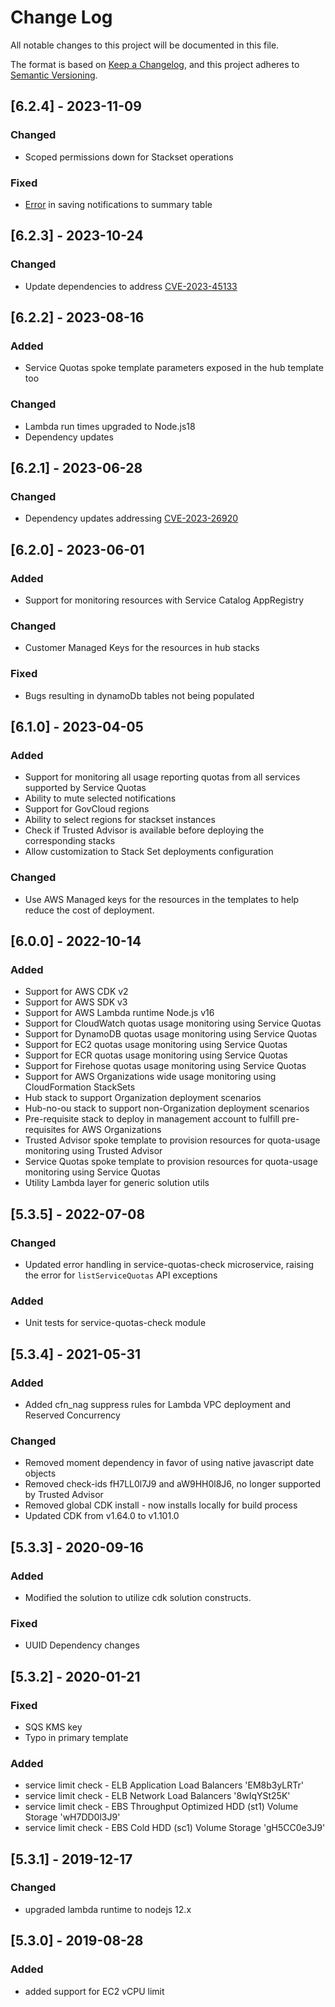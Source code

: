# Change Log

All notable changes to this project will be documented in this file.

The format is based on [Keep a Changelog](https://keepachangelog.com/en/1.0.0/),
and this project adheres to [Semantic Versioning](https://semver.org/spec/v2.0.0.html).

## [6.2.4] - 2023-11-09

### Changed
- Scoped permissions down for Stackset operations

### Fixed
- [Error](https://github.com/aws-solutions/quota-monitor-for-aws/issues/172) in saving notifications to summary table

## [6.2.3] - 2023-10-24

### Changed

- Update dependencies to address [CVE-2023-45133](https://github.com/advisories/GHSA-67hx-6x53-jw92)

## [6.2.2] - 2023-08-16

### Added
- Service Quotas spoke template parameters exposed in the hub template too

### Changed
- Lambda run times upgraded to Node.js18
- Dependency updates


## [6.2.1] - 2023-06-28
### Changed
- Dependency updates addressing [CVE-2023-26920](https://cwe.mitre.org/data/definitions/1321.html)

## [6.2.0] - 2023-06-01

### Added
- Support for monitoring resources with Service Catalog AppRegistry

### Changed
- Customer Managed Keys for the resources in hub stacks

### Fixed
- Bugs resulting in dynamoDb tables not being populated

## [6.1.0] - 2023-04-05

### Added
- Support for monitoring all usage reporting quotas from all services supported by Service Quotas
- Ability to mute selected notifications
- Support for GovCloud regions
- Ability to select regions for stackset instances
- Check if Trusted Advisor is available before deploying the corresponding stacks
- Allow customization to Stack Set deployments configuration

### Changed
- Use AWS Managed keys for the resources in the templates to help reduce the cost of deployment.

## [6.0.0] - 2022-10-14

### Added

- Support for AWS CDK v2
- Support for AWS SDK v3
- Support for AWS Lambda runtime Node.js v16
- Support for CloudWatch quotas usage monitoring using Service Quotas
- Support for DynamoDB quotas usage monitoring using Service Quotas
- Support for EC2 quotas usage monitoring using Service Quotas
- Support for ECR quotas usage monitoring using Service Quotas
- Support for Firehose quotas usage monitoring using Service Quotas
- Support for AWS Organizations wide usage monitoring using CloudFormation StackSets
- Hub stack to support Organization deployment scenarios
- Hub-no-ou stack to support non-Organization deployment scenarios
- Pre-requisite stack to deploy in management account to fulfill pre-requisites for AWS Organizations
- Trusted Advisor spoke template to provision resources for quota-usage monitoring using Trusted Advisor
- Service Quotas spoke template to provision resources for quota-usage monitoring using Service Quotas
- Utility Lambda layer for generic solution utils

## [5.3.5] - 2022-07-08

### Changed

- Updated error handling in service-quotas-check microservice, raising the error for `listServiceQuotas` API exceptions

### Added

- Unit tests for service-quotas-check module

## [5.3.4] - 2021-05-31

### Added

- Added cfn_nag suppress rules for Lambda VPC deployment and Reserved Concurrency

### Changed

- Removed moment dependency in favor of using native javascript date objects
- Removed check-ids fH7LL0l7J9 and aW9HH0l8J6, no longer supported by Trusted Advisor
- Removed global CDK install - now installs locally for build process
- Updated CDK from v1.64.0 to v1.101.0

## [5.3.3] - 2020-09-16

### Added

- Modified the solution to utilize cdk solution constructs.

### Fixed

- UUID Dependency changes

## [5.3.2] - 2020-01-21

### Fixed

- SQS KMS key
- Typo in primary template

### Added

- service limit check - ELB Application Load Balancers 'EM8b3yLRTr'
- service limit check - ELB Network Load Balancers '8wIqYSt25K'
- service limit check - EBS Throughput Optimized HDD (st1) Volume Storage 'wH7DD0l3J9'
- service limit check - EBS Cold HDD (sc1) Volume Storage 'gH5CC0e3J9'

## [5.3.1] - 2019-12-17

### Changed

- upgraded lambda runtime to nodejs 12.x

## [5.3.0] - 2019-08-28

### Added

- added support for EC2 vCPU limit
